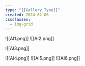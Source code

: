 ```yaml
---
type: "[[Gallery Type]]"
created: 2024-02-06
cssclasses:
  - img-grid
---
```

![[AI1.png]]
![[AI2.png]]

![[AI3.png]]

![[AI4.png]]
![[AI5.png]]
![[AI6.png]]